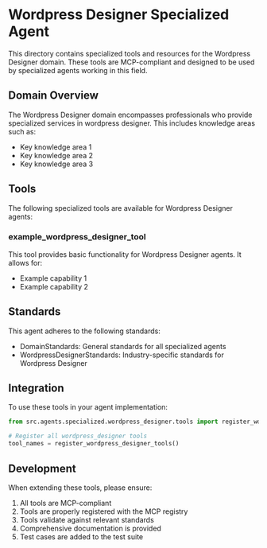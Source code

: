 # Wordpress Designer Specialized Agent

This directory contains specialized tools and resources for the Wordpress Designer domain. These tools are MCP-compliant and designed to be used by specialized agents working in this field.

## Domain Overview

The Wordpress Designer domain encompasses professionals who provide specialized services in wordpress designer. This includes knowledge areas such as:

- Key knowledge area 1
- Key knowledge area 2
- Key knowledge area 3

## Tools

The following specialized tools are available for Wordpress Designer agents:

### example_wordpress_designer_tool

This tool provides basic functionality for Wordpress Designer agents. It allows for:

- Example capability 1
- Example capability 2

## Standards

This agent adheres to the following standards:

- DomainStandards: General standards for all specialized agents
- WordpressDesignerStandards: Industry-specific standards for Wordpress Designer

## Integration

To use these tools in your agent implementation:

```python
from src.agents.specialized.wordpress_designer.tools import register_wordpress_designer_tools

# Register all wordpress_designer tools
tool_names = register_wordpress_designer_tools()
```

## Development

When extending these tools, please ensure:

1. All tools are MCP-compliant
2. Tools are properly registered with the MCP registry
3. Tools validate against relevant standards
4. Comprehensive documentation is provided
5. Test cases are added to the test suite
